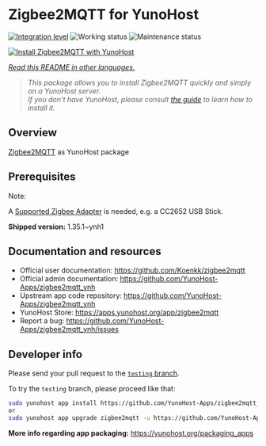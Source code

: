 <!--
N.B.: This README was automatically generated by <https://github.com/YunoHost/apps/tree/master/tools/readme_generator>
It shall NOT be edited by hand.
-->

# Zigbee2MQTT for YunoHost

[![Integration level](https://apps.yunohost.org/badge/integration/zigbee2mqtt)](https://ci-apps.yunohost.org/ci/apps/zigbee2mqtt/)
![Working status](https://apps.yunohost.org/badge/state/zigbee2mqtt)
![Maintenance status](https://apps.yunohost.org/badge/maintained/zigbee2mqtt)

[![Install Zigbee2MQTT with YunoHost](https://install-app.yunohost.org/install-with-yunohost.svg)](https://install-app.yunohost.org/?app=zigbee2mqtt)

*[Read this README in other languages.](./ALL_README.md)*

> *This package allows you to install Zigbee2MQTT quickly and simply on a YunoHost server.*  
> *If you don't have YunoHost, please consult [the guide](https://yunohost.org/install) to learn how to install it.*

## Overview

[Zigbee2MQTT](https://www.zigbee2mqtt.io) as YunoHost package

## Prerequisites

Note:

A [Supported Zigbee Adapter](https://www.zigbee2mqtt.io/guide/adapters/) is needed, e.g. a CC2652 USB Stick.




**Shipped version:** 1.35.1~ynh1
## Documentation and resources

- Official user documentation: <https://github.com/Koenkk/zigbee2mqtt>
- Official admin documentation: <https://github.com/YunoHost-Apps/zigbee2mqtt_ynh>
- Upstream app code repository: <https://github.com/YunoHost-Apps/zigbee2mqtt_ynh>
- YunoHost Store: <https://apps.yunohost.org/app/zigbee2mqtt>
- Report a bug: <https://github.com/YunoHost-Apps/zigbee2mqtt_ynh/issues>

## Developer info

Please send your pull request to the [`testing` branch](https://github.com/YunoHost-Apps/zigbee2mqtt_ynh/tree/testing).

To try the `testing` branch, please proceed like that:

```bash
sudo yunohost app install https://github.com/YunoHost-Apps/zigbee2mqtt_ynh/tree/testing --debug
or
sudo yunohost app upgrade zigbee2mqtt -u https://github.com/YunoHost-Apps/zigbee2mqtt_ynh/tree/testing --debug
```

**More info regarding app packaging:** <https://yunohost.org/packaging_apps>
